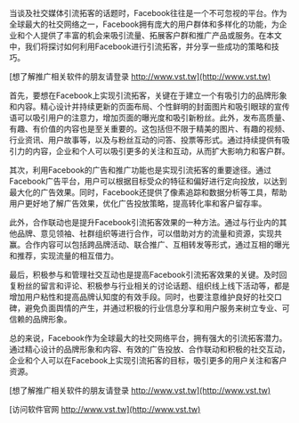 当谈及社交媒体引流拓客的话题时，Facebook往往是一个不可忽视的平台。作为全球最大的社交网络之一，Facebook拥有庞大的用户群体和多样化的功能，为企业和个人提供了丰富的机会来吸引流量、拓展客户群和推广产品或服务。在本文中，我们将探讨如何利用Facebook进行引流拓客，并分享一些成功的策略和技巧。

[想了解推广相关软件的朋友请登录 http://www.vst.tw](http://www.vst.tw)

首先，要想在Facebook上实现引流拓客，关键在于建立一个有吸引力的品牌形象和内容。精心设计并持续更新的页面布局、个性鲜明的封面图片和吸引眼球的宣传语可以吸引用户的注意力，增加页面的曝光度和吸引新粉丝。此外，发布高质量、有趣、有价值的内容也是至关重要的。这包括但不限于精美的图片、有趣的视频、行业资讯、用户故事等，以及与粉丝互动的问答、投票等形式。通过持续提供有吸引力的内容，企业和个人可以吸引更多的关注和互动，从而扩大影响力和客户群。

其次，利用Facebook的广告和推广功能也是实现引流拓客的重要途径。通过Facebook广告平台，用户可以根据目标受众的特征和偏好进行定向投放，以达到最大化的广告效果。同时，Facebook还提供了像素追踪和数据分析等工具，帮助用户更好地了解广告效果，优化广告投放策略，提高转化率和客户留存率。

此外，合作联动也是提升Facebook引流拓客效果的一种方法。通过与行业内的其他品牌、意见领袖、社群组织等进行合作，可以借助对方的流量和资源，实现共赢。合作内容可以包括跨品牌活动、联合推广、互相转发等形式，通过互相的曝光和推荐，实现流量的相互借力。

最后，积极参与和管理社交互动也是提高Facebook引流拓客效果的关键。及时回复粉丝的留言和评论、积极参与行业相关的讨论话题、组织线上线下活动等，都是增加用户粘性和提高品牌认知度的有效手段。同时，也要注意维护良好的社交口碑，避免负面舆情的产生，并通过积极的行业信息分享和用户服务来树立专业、可信赖的品牌形象。

总的来说，Facebook作为全球最大的社交网络平台，拥有强大的引流拓客潜力。通过精心设计的品牌形象和内容、有效的广告投放、合作联动和积极的社交互动，企业和个人可以在Facebook上实现引流拓客的目标，吸引更多的用户关注和客户资源。

[想了解推广相关软件的朋友请登录 http://www.vst.tw](http://www.vst.tw)


[访问软件官网 http://www.vst.tw](http://www.vst.tw)
